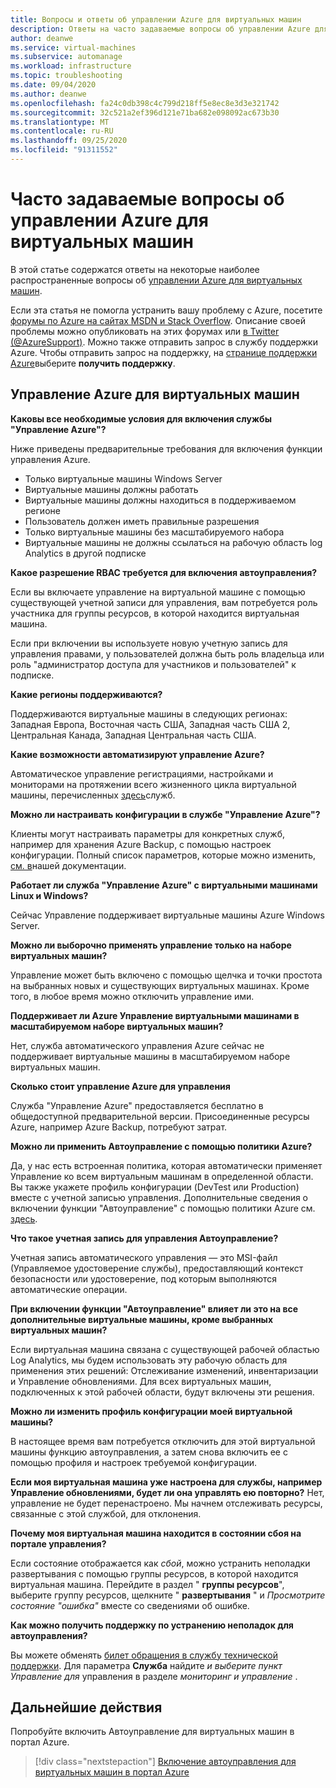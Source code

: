 ```yaml
---
title: Вопросы и ответы об управлении Azure для виртуальных машин
description: Ответы на часто задаваемые вопросы об управлении Azure для виртуальных машин.
author: deanwe
ms.service: virtual-machines
ms.subservice: automanage
ms.workload: infrastructure
ms.topic: troubleshooting
ms.date: 09/04/2020
ms.author: deanwe
ms.openlocfilehash: fa24c0db398c4c799d218ff5e8ec8e3d3e321742
ms.sourcegitcommit: 32c521a2ef396d121e71ba682e098092ac673b30
ms.translationtype: MT
ms.contentlocale: ru-RU
ms.lasthandoff: 09/25/2020
ms.locfileid: "91311552"
---
```

# <a name="frequently-asked-questions-for-azure-automanage-for-vms"></a>Часто задаваемые вопросы об управлении Azure для виртуальных машин

В этой статье содержатся ответы на некоторые наиболее распространенные вопросы об [управлении Azure для виртуальных машин](automanage-virtual-machines.md).

Если эта статья не помогла устранить вашу проблему с Azure, посетите [форумы по Azure на сайтах MSDN и Stack Overflow](https://azure.microsoft.com/support/forums/). Описание своей проблемы можно опубликовать на этих форумах или [в Twitter (@AzureSupport)](https://twitter.com/AzureSupport). Можно также отправить запрос в службу поддержки Azure. Чтобы отправить запрос на поддержку, на [странице поддержки Azure](https://azure.microsoft.com/support/options/)выберите **получить поддержку**.


## <a name="azure-automanage-for-virtual-machines"></a>Управление Azure для виртуальных машин

**Каковы все необходимые условия для включения службы "Управление Azure"?**

Ниже приведены предварительные требования для включения функции управления Azure.
- Только виртуальные машины Windows Server
- Виртуальные машины должны работать
- Виртуальные машины должны находиться в поддерживаемом регионе
- Пользователь должен иметь правильные разрешения
- Только виртуальные машины без масштабируемого набора
- Виртуальные машины не должны ссылаться на рабочую область log Analytics в другой подписке

**Какое разрешение RBAC требуется для включения автоуправления?**

Если вы включаете управление на виртуальной машине с помощью существующей учетной записи для управления, вам потребуется роль участника для группы ресурсов, в которой находится виртуальная машина. 

Если при включении вы используете новую учетную запись для управления правами, у пользователей должна быть роль владельца или роль "администратор доступа для участников и пользователей" к подписке.


**Какие регионы поддерживаются?**

Поддерживаются виртуальные машины в следующих регионах: Западная Европа, Восточная часть США, Западная часть США 2, Центральная Канада, Западная Центральная часть США.


**Какие возможности автоматизируют управление Azure?**

Автоматическое управление регистрациями, настройками и мониторами на протяжении всего жизненного цикла виртуальной машины, перечисленных [здесь](virtual-machines-best-practices.md)служб.


**Можно ли настраивать конфигурации в службе "Управление Azure"?**

Клиенты могут настраивать параметры для конкретных служб, например для хранения Azure Backup, с помощью настроек конфигурации. Полный список параметров, которые можно изменить, [см. в](virtual-machines-best-practices.md)нашей документации.


**Работает ли служба "Управление Azure" с виртуальными машинами Linux и Windows?**

Сейчас Управление поддерживает виртуальные машины Azure Windows Server.


**Можно ли выборочно применять управление только на наборе виртуальных машин?**

Управление может быть включено с помощью щелчка и точки простота на выбранных новых и существующих виртуальных машинах. Кроме того, в любое время можно отключить управление ими.


**Поддерживает ли Azure Управление виртуальными машинами в масштабируемом наборе виртуальных машин?**

Нет, служба автоматического управления Azure сейчас не поддерживает виртуальные машины в масштабируемом наборе виртуальных машин.


**Сколько стоит управление Azure для управления**

Служба "Управление Azure" предоставляется бесплатно в общедоступной предварительной версии. Присоединенные ресурсы Azure, например Azure Backup, потребуют затрат.


**Можно ли применить Автоуправление с помощью политики Azure?**

Да, у нас есть встроенная политика, которая автоматически применяет Управление ко всем виртуальным машинам в определенной области. Вы также укажете профиль конфигурации (DevTest или Production) вместе с учетной записью управления. Дополнительные сведения о включении функции "Автоуправление" с помощью политики Azure см. [здесь](virtual-machines-policy-enable.md).


**Что такое учетная запись для управления Автоуправление?**

Учетная запись автоматического управления — это MSI-файл (Управляемое удостоверение службы), предоставляющий контекст безопасности или удостоверение, под которым выполняются автоматические операции.


**При включении функции "Автоуправление" влияет ли это на все дополнительные виртуальные машины, кроме выбранных виртуальных машин?**

Если виртуальная машина связана с существующей рабочей областью Log Analytics, мы будем использовать эту рабочую область для применения этих решений: Отслеживание изменений, инвентаризации и Управление обновлениями. Для всех виртуальных машин, подключенных к этой рабочей области, будут включены эти решения. 


**Можно ли изменить профиль конфигурации моей виртуальной машины?**

В настоящее время вам потребуется отключить для этой виртуальной машины функцию автоуправления, а затем снова включить ее с помощью профиля и настроек требуемой конфигурации.


**Если моя виртуальная машина уже настроена для службы, например Управление обновлениями, будет ли она управлять ею повторно?**
Нет, управление не будет перенастроено. Мы начнем отслеживать ресурсы, связанные с этой службой, для отклонения.


**Почему моя виртуальная машина находится в состоянии сбоя на портале управления?**

Если состояние отображается как *сбой*, можно устранить неполадки развертывания с помощью группы ресурсов, в которой находится виртуальная машина. Перейдите в раздел " **группы ресурсов**", выберите группу ресурсов, щелкните " **развертывания** " и *Просмотрите состояние "ошибка"* вместе со сведениями об ошибке.

**Как можно получить поддержку по устранению неполадок для автоуправления?**

Вы можете обменять [билет обращения в службу технической поддержки](https://ms.portal.azure.com/#blade/Microsoft_Azure_Support/HelpAndSupportBlade/newsupportrequest). Для параметра **Служба** найдите *и выберите пункт Управление для* управления в разделе *мониторинг и управление* .


## <a name="next-steps"></a>Дальнейшие действия

Попробуйте включить Автоуправление для виртуальных машин в портал Azure.

> [!div class="nextstepaction"]
> [Включение автоуправления для виртуальных машин в портал Azure](quick-create-virtual-machines-portal.md)